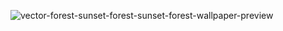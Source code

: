 ![vector-forest-sunset-forest-sunset-forest-wallpaper-preview](https://github.com/nuraslim21/bestiee/assets/67529973/f1fdb2ef-55f2-4abe-84f2-4cc4ad242f6a)
